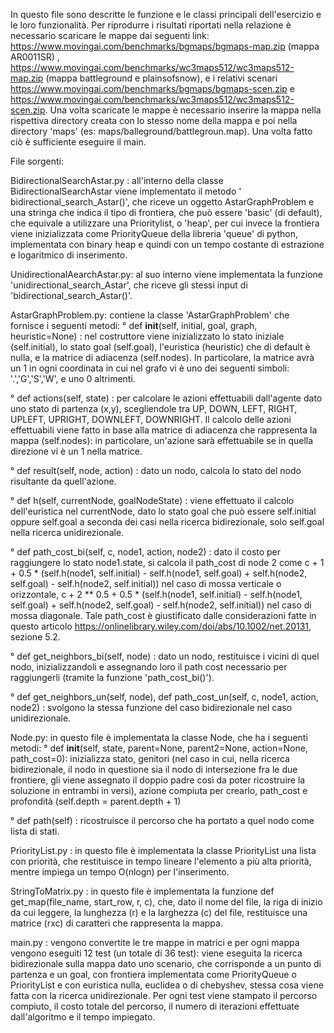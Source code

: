 In questo file sono descritte le funzione e le classi principali dell'esercizio e le loro funzionalità. Per riprodurre i risultati riportati nella relazione è necessario 
scaricare le mappe dai seguenti link: 
https://www.movingai.com/benchmarks/bgmaps/bgmaps-map.zip (mappa AR0011SR) , https://www.movingai.com/benchmarks/wc3maps512/wc3maps512-map.zip (mappa battleground e plainsofsnow),
e i relativi scenari https://www.movingai.com/benchmarks/bgmaps/bgmaps-scen.zip e https://www.movingai.com/benchmarks/wc3maps512/wc3maps512-scen.zip. 
Una volta scaricate le mappe è necessario inserire la mappa nella rispettiva directory creata con lo stesso nome della mappa e poi nella directory 'maps' 
(es: maps/balleground/battlegroun.map). Una volta fatto ciò è sufficiente eseguire il main.

File sorgenti:

BidirectionalSearchAstar.py : all'interno della classe BidirectionalSearchAstar viene implementato il metodo '
bidirectional_search_Astar()', che riceve un oggetto AstarGraphProblem e una stringa che indica il
tipo di frontiera, che può essere 'basic' (di default), che equivale a utilizzare una Prioritylist, o 'heap', per cui invece la frontiera viene inizializzata come PriorityQueue 
della libreria 'queue' di python, implementata con binary heap e quindi con un tempo costante di estrazione e logaritmico di inserimento.

UnidirectionalAearchAstar.py: al suo interno viene implementata la funzione 'unidirectional_search_Astar', che riceve gli stessi input di 'bidirectional_search_Astar()'.

AstarGraphProblem.py: contiene la classe 'AstarGraphProblem' che fornisce i seguenti metodi:
  ° def __init__(self, initial, goal, graph, heuristic=None) : nel costruttore viene inizializzato lo stato iniziale (self.initial), lo stato goal (self.goal), l'euristica 
    (heuristic) che di default è nulla, e la matrice di adiacenza (self.nodes). In particolare, la matrice avrà un 1 in ogni coordinata in cui nel grafo vi è uno dei seguenti 
    simboli: '.','G','S','W', e uno 0 altrimenti.
    
  ° def actions(self, state) : per calcolare le azioni effettuabili dall'agente dato uno stato di partenza (x,y), scegliendole tra UP, DOWN, LEFT, RIGHT, UPLEFT, UPRIGHT, 
    DOWNLEFT, DOWNRIGHT. Il calcolo delle azioni effettuabili viene fatto in base alla matrice di adiacenza che rappresenta la mappa (self.nodes): in particolare, un'azione sarà 
    effettuabile se in quella direzione vi è un 1 nella matrice.
    
  ° def result(self, node, action) : dato un nodo, calcola lo stato del nodo risultante da quell'azione. 
     
  ° def h(self, currentNode, goalNodeState) : viene effettuato il calcolo dell'euristica nel currentNode, dato lo stato goal che può essere self.initial oppure self.goal a seconda
   dei casi nella ricerca bidirezionale, solo self.goal nella ricerca unidirezionale.
  
  ° def path_cost_bi(self, c, node1, action, node2) : dato il costo per raggiungere lo stato node1.state, si calcola il path_cost di node 2 come 
    c + 1 + 0.5 * (self.h(node1, self.initial) - self.h(node1, self.goal) + self.h(node2, self.goal) - self.h(node2, self.initial)) nel caso di mossa verticale o orizzontale, 
    c + 2 ** 0.5 + 0.5 * (self.h(node1, self.initial) - self.h(node1, self.goal) + self.h(node2, self.goal) - self.h(node2, self.initial)) nel caso di mossa diagonale. 
    Tale path_cost è giustificato dalle considerazioni fatte in questo articolo https://onlinelibrary.wiley.com/doi/abs/10.1002/net.20131, sezione 5.2.
    
  ° def get_neighbors_bi(self, node) : dato un nodo, restituisce i vicini di quel nodo, inizializzandoli e assegnando loro il path cost necessario per raggiungerli (tramite la
    funzione 'path_cost_bi()').

  ° def get_neighbors_un(self, node), def path_cost_un(self, c, node1, action, node2) : svolgono la stessa funzione del caso bidirezionale nel caso unidirezionale.

Node.py: in questo file è implementata la classe Node, che ha i seguenti metodi:
  ° def __init__(self, state, parent=None, parent2=None, action=None, path_cost=0): inizializza stato, genitori (nel caso in cui, nella ricerca bidirezionale, il nodo in questione
  sia il nodo di intersezione fra le due frontiere, gli viene assegnato il doppio padre così da poter ricostruire la soluzione in entrambi in versi), azione compiuta per crearlo, 
  path_cost e profondità (self.depth = parent.depth + 1)

  ° def path(self) : ricostruisce il percorso che ha portato a quel nodo come lista di stati.

PriorityList.py : in questo file è implementata la classe PriorityList una lista con priorità, che restituisce in tempo lineare l'elemento a più alta priorità, mentre impiega 
un tempo O(nlogn) per l'inserimento.

StringToMatrix.py : in questo file è implementata la funzione def get_map(file_name, start_row, r, c), che, dato il nome del file, la riga di inizio da cui leggere, la lunghezza
(r) e la larghezza (c) del file, restituisce una matrice (rxc) di caratteri che rappresenta la mappa. 

main.py : vengono convertite le tre mappe in matrici e per ogni mappa vengono eseguiti 12 test (un totale di 36 test): viene eseguita la ricerca bidirezionale sulla mappa
dato uno scenario, che corrisponde a un punto di partenza e un goal, con frontiera implementata come PriorityQueue o PriorityList e con euristica nulla, euclidea o di 
chebyshev, stessa cosa viene fatta con la ricerca unidirezionale. Per ogni test viene stampato il percorso compiuto, il costo totale del percorso, il numero di iterazioni 
effettuate dall'algoritmo e il tempo impiegato.


  
